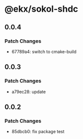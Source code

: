 # @ekx/sokol-shdc

## 0.0.4

### Patch Changes

- 67789a4: switch to cmake-build

## 0.0.3

### Patch Changes

- a79ec28: update

## 0.0.2

### Patch Changes

- 85dbcb0: fix package test

